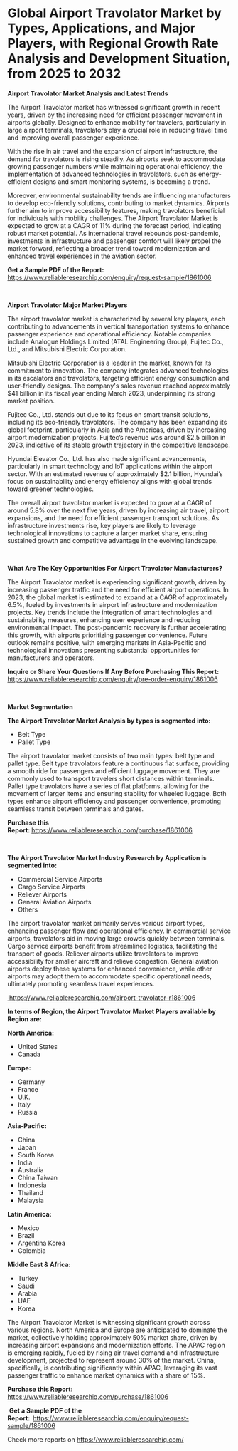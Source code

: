 <p><h1>Global Airport Travolator Market by Types, Applications, and Major Players, with Regional Growth Rate Analysis and Development Situation, from 2025 to 2032</h1></p><p><strong>Airport Travolator Market Analysis and Latest Trends</strong></p>
<p><p>The Airport Travolator market has witnessed significant growth in recent years, driven by the increasing need for efficient passenger movement in airports globally. Designed to enhance mobility for travelers, particularly in large airport terminals, travolators play a crucial role in reducing travel time and improving overall passenger experience. </p><p>With the rise in air travel and the expansion of airport infrastructure, the demand for travolators is rising steadily. As airports seek to accommodate growing passenger numbers while maintaining operational efficiency, the implementation of advanced technologies in travolators, such as energy-efficient designs and smart monitoring systems, is becoming a trend. </p><p>Moreover, environmental sustainability trends are influencing manufacturers to develop eco-friendly solutions, contributing to market dynamics. Airports further aim to improve accessibility features, making travolators beneficial for individuals with mobility challenges. The Airport Travolator Market is expected to grow at a CAGR of 11% during the forecast period, indicating robust market potential. As international travel rebounds post-pandemic, investments in infrastructure and passenger comfort will likely propel the market forward, reflecting a broader trend toward modernization and enhanced travel experiences in the aviation sector.</p></p>
<p><strong>Get a Sample PDF of the Report:&nbsp;</strong> <a href="https://www.reliableresearchiq.com/enquiry/request-sample/1861006?utm_campaign=2883&utm_medium=2&utm_source=Github&utm_content=ia&utm_term=12042025&utm_id=airport-travolator">https://www.reliableresearchiq.com/enquiry/request-sample/1861006</a></p>
<p>&nbsp;</p>
<p><strong>Airport Travolator Major Market Players</strong></p>
<p><p>The airport travolator market is characterized by several key players, each contributing to advancements in vertical transportation systems to enhance passenger experience and operational efficiency. Notable companies include Analogue Holdings Limited (ATAL Engineering Group), Fujitec Co., Ltd., and Mitsubishi Electric Corporation.</p><p>Mitsubishi Electric Corporation is a leader in the market, known for its commitment to innovation. The company integrates advanced technologies in its escalators and travolators, targeting efficient energy consumption and user-friendly designs. The company's sales revenue reached approximately $41 billion in its fiscal year ending March 2023, underpinning its strong market position.</p><p>Fujitec Co., Ltd. stands out due to its focus on smart transit solutions, including its eco-friendly travolators. The company has been expanding its global footprint, particularly in Asia and the Americas, driven by increasing airport modernization projects. Fujitec’s revenue was around $2.5 billion in 2023, indicative of its stable growth trajectory in the competitive landscape.</p><p>Hyundai Elevator Co., Ltd. has also made significant advancements, particularly in smart technology and IoT applications within the airport sector. With an estimated revenue of approximately $2.1 billion, Hyundai’s focus on sustainability and energy efficiency aligns with global trends toward greener technologies.</p><p>The overall airport travolator market is expected to grow at a CAGR of around 5.8% over the next five years, driven by increasing air travel, airport expansions, and the need for efficient passenger transport solutions. As infrastructure investments rise, key players are likely to leverage technological innovations to capture a larger market share, ensuring sustained growth and competitive advantage in the evolving landscape.</p></p>
<p>&nbsp;</p>
<p><strong>What Are The Key Opportunities For Airport Travolator Manufacturers?</strong></p>
<p><p>The Airport Travolator market is experiencing significant growth, driven by increasing passenger traffic and the need for efficient airport operations. In 2023, the global market is estimated to expand at a CAGR of approximately 6.5%, fueled by investments in airport infrastructure and modernization projects. Key trends include the integration of smart technologies and sustainability measures, enhancing user experience and reducing environmental impact. The post-pandemic recovery is further accelerating this growth, with airports prioritizing passenger convenience. Future outlook remains positive, with emerging markets in Asia-Pacific and technological innovations presenting substantial opportunities for manufacturers and operators.</p></p>
<p><strong>Inquire or Share Your Questions If Any Before Purchasing This Report:</strong> <a href="https://www.reliableresearchiq.com/enquiry/pre-order-enquiry/1861006?utm_campaign=2883&utm_medium=2&utm_source=Github&utm_content=ia&utm_term=12042025&utm_id=airport-travolator">https://www.reliableresearchiq.com/enquiry/pre-order-enquiry/1861006</a></p>
<p>&nbsp;</p>
<p><strong>Market Segmentation</strong></p>
<p><strong>The Airport Travolator Market Analysis by types is segmented into:</strong></p>
<p><ul><li>Belt Type</li><li>Pallet Type</li></ul></p>
<p><p>The airport travolator market consists of two main types: belt type and pallet type. Belt type travolators feature a continuous flat surface, providing a smooth ride for passengers and efficient luggage movement. They are commonly used to transport travelers short distances within terminals. Pallet type travolators have a series of flat platforms, allowing for the movement of larger items and ensuring stability for wheeled luggage. Both types enhance airport efficiency and passenger convenience, promoting seamless transit between terminals and gates.</p></p>
<p><strong>Purchase this Report:&nbsp;</strong><a href="https://www.reliableresearchiq.com/purchase/1861006?utm_campaign=2883&utm_medium=2&utm_source=Github&utm_content=ia&utm_term=12042025&utm_id=airport-travolator">https://www.reliableresearchiq.com/purchase/1861006</a></p>
<p>&nbsp;</p>
<p><strong>The Airport Travolator Market Industry Research by Application is segmented into:</strong></p>
<p><ul><li>Commercial Service Airports</li><li>Cargo Service Airports</li><li>Reliever Airports</li><li>General Aviation Airports</li><li>Others</li></ul></p>
<p><p>The airport travolator market primarily serves various airport types, enhancing passenger flow and operational efficiency. In commercial service airports, travolators aid in moving large crowds quickly between terminals. Cargo service airports benefit from streamlined logistics, facilitating the transport of goods. Reliever airports utilize travolators to improve accessibility for smaller aircraft and relieve congestion. General aviation airports deploy these systems for enhanced convenience, while other airports may adopt them to accommodate specific operational needs, ultimately promoting seamless travel experiences.</p></p>
<p><a href="https://www.reliableresearchiq.com/airport-travolator-r1861006?utm_campaign=2883&utm_medium=2&utm_source=Github&utm_content=ia&utm_term=12042025&utm_id=airport-travolator">&nbsp;https://www.reliableresearchiq.com/airport-travolator-r1861006</a></p>
<p><strong>In terms of Region, the Airport Travolator Market Players available by Region are:</strong></p>
<p>
    <p> <strong> North America: </strong>
        <ul>
            <li>United States</li>
            <li>Canada</li>
        </ul>
        </p> 
    <p> <strong> Europe: </strong>
        <ul>
            <li>Germany</li>
            <li>France</li>
            <li>U.K.</li>
            <li>Italy</li>
            <li>Russia</li>
        </ul>
        </p> 
    <p> <strong> Asia-Pacific: </strong>
        <ul>
            <li>China</li>
            <li>Japan</li>
            <li>South Korea</li>
            <li>India</li>
            <li>Australia</li>
            <li>China Taiwan</li>
            <li>Indonesia</li>
            <li>Thailand</li>
            <li>Malaysia</li>
        </ul>
        </p> 
    <p> <strong> Latin America: </strong>
        <ul>
            <li>Mexico</li>
            <li>Brazil</li>
            <li>Argentina Korea</li>
            <li>Colombia</li>
        </ul>
        </p> 
    <p> <strong> Middle East & Africa: </strong>
        <ul>
            <li>Turkey</li>
            <li>Saudi</li>
            <li>Arabia</li>
            <li>UAE</li>
            <li>Korea</li>
        </ul>
    </p>
    </p>
<p><p>The Airport Travolator Market is witnessing significant growth across various regions. North America and Europe are anticipated to dominate the market, collectively holding approximately 50% market share, driven by increasing airport expansions and modernization efforts. The APAC region is emerging rapidly, fueled by rising air travel demand and infrastructure development, projected to represent around 30% of the market. China, specifically, is contributing significantly within APAC, leveraging its vast passenger traffic to enhance market dynamics with a share of 15%.</p></p>
<p><strong>Purchase this Report: </strong><a href="https://www.reliableresearchiq.com/purchase/1861006?utm_campaign=2883&utm_medium=2&utm_source=Github&utm_content=ia&utm_term=12042025&utm_id=airport-travolator">https://www.reliableresearchiq.com/purchase/1861006</a></p>
<p>&nbsp;<strong>Get a Sample PDF of the Report:&nbsp;&nbsp;</strong><a href="https://www.reliableresearchiq.com/enquiry/request-sample/1861006?utm_campaign=2883&utm_medium=2&utm_source=Github&utm_content=ia&utm_term=12042025&utm_id=airport-travolator">https://www.reliableresearchiq.com/enquiry/request-sample/1861006</a></p>
<p><strong></strong></p>
<p>Check more reports on <a href="https://www.reliableresearchiq.com/?utm_campaign=2883&utm_medium=2&utm_source=Github&utm_content=ia&utm_term=12042025&utm_id=airport-travolator">https://www.reliableresearchiq.com/</a></p>